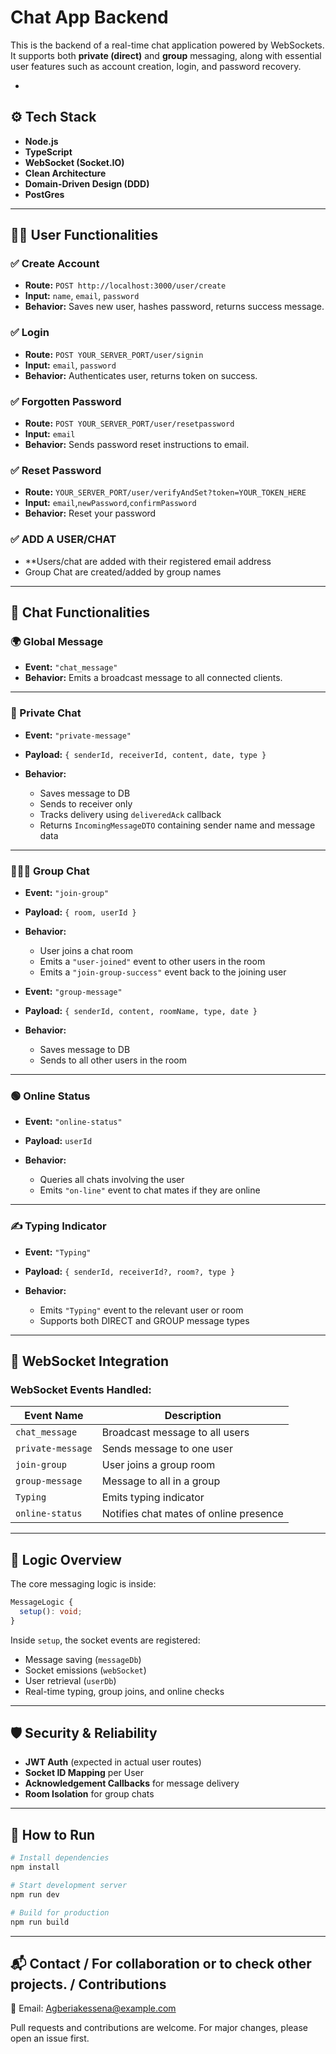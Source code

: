 # Chat App Backend

This is the backend of a real-time chat application powered by WebSockets. It supports both **private (direct)** and **group** messaging, along with essential user features such as account creation, login, and password recovery.

-

## ⚙️ Tech Stack

* **Node.js**
* **TypeScript**
* **WebSocket (Socket.IO)**
* **Clean Architecture**
* **Domain-Driven Design (DDD)**
* **PostGres**

---


## 🧑‍💻 User Functionalities

### ✅ Create Account


* **Route:** `POST http://localhost:3000/user/create`
* **Input:** `name`, `email`, `password`
* **Behavior:** Saves new user, hashes password, returns success message.

### ✅ Login

* **Route:** `POST YOUR_SERVER_PORT/user/signin`
* **Input:** `email`, `password`
* **Behavior:** Authenticates user, returns token on success.

### ✅ Forgotten Password

* **Route:** `POST YOUR_SERVER_PORT/user/resetpassword`
* **Input:** `email`
* **Behavior:** Sends password reset instructions to email.

### ✅ Reset Password

* **Route:**  `YOUR_SERVER_PORT/user/verifyAndSet?token=YOUR_TOKEN_HERE`
* **Input:**  `email`,`newPassword`,`confirmPassword`
* **Behavior:** Reset your password

### ✅ ADD A USER/CHAT
* **Users/chat are added with their registered email address
* Group Chat are created/added by group names
---

## 💬 Chat Functionalities

### 🌍 Global Message

* **Event:** `"chat_message"`
* **Behavior:** Emits a broadcast message to all connected clients.

---

### 👥 Private Chat

* **Event:** `"private-message"`
* **Payload:** `{ senderId, receiverId, content, date, type }`
* **Behavior:**

  * Saves message to DB
  * Sends to receiver only
  * Tracks delivery using `deliveredAck` callback
  * Returns `IncomingMessageDTO` containing sender name and message data

---

### 👨‍👧‍👦 Group Chat

* **Event:** `"join-group"`

* **Payload:** `{ room, userId }`

* **Behavior:**

  * User joins a chat room
  * Emits a `"user-joined"` event to other users in the room
  * Emits a `"join-group-success"` event back to the joining user

* **Event:** `"group-message"`

* **Payload:** `{ senderId, content, roomName, type, date }`

* **Behavior:**

  * Saves message to DB
  * Sends to all other users in the room

---

### 🟢 Online Status

* **Event:** `"online-status"`
* **Payload:** `userId`
* **Behavior:**

  * Queries all chats involving the user
  * Emits `"on-line"` event to chat mates if they are online

---

### ✍️ Typing Indicator

* **Event:** `"Typing"`
* **Payload:** `{ senderId, receiverId?, room?, type }`
* **Behavior:**

  * Emits `"Typing"` event to the relevant user or room
  * Supports both DIRECT and GROUP message types

---

## 🔌 WebSocket Integration

### WebSocket Events Handled:

| Event Name        | Description                            |
| ----------------- | -------------------------------------- |
| `chat_message`    | Broadcast message to all users         |
| `private-message` | Sends message to one user              |
| `join-group`      | User joins a group room                |
| `group-message`   | Message to all in a group              |
| `Typing`          | Emits typing indicator                 |
| `online-status`   | Notifies chat mates of online presence |

---

## 🧱 Logic Overview

The core messaging logic is inside:

```ts
MessageLogic {
  setup(): void;
}
```

Inside `setup`, the socket events are registered:

* Message saving (`messageDb`)
* Socket emissions (`webSocket`)
* User retrieval (`userDb`)
* Real-time typing, group joins, and online checks

---

## 🛡️ Security & Reliability

* **JWT Auth** (expected in actual user routes)
* **Socket ID Mapping** per User
* **Acknowledgement Callbacks** for message delivery
* **Room Isolation** for group chats

---

## 🚀 How to Run

```bash
# Install dependencies
npm install

# Start development server
npm run dev

# Build for production
npm run build
```

---

## 📬 Contact / For collaboration or to check other projects. / Contributions
📧 Email: Agberiakessena@example.com

Pull requests and contributions are welcome. For major changes, please open an issue first.
